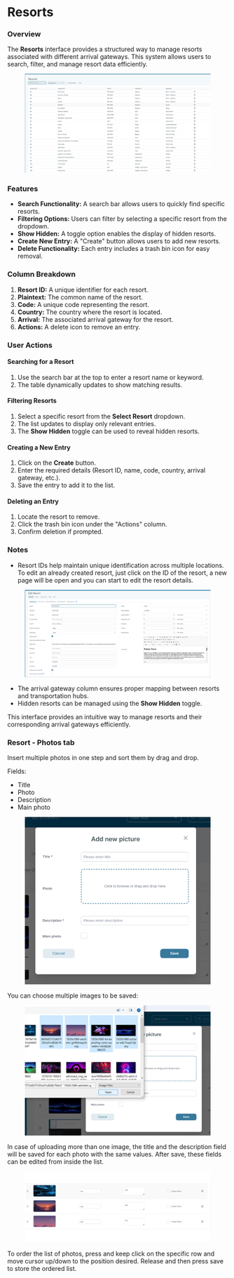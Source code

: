 # Resorts

### Overview

The **Resorts** interface provides a structured way to manage resorts associated with different arrival gateways. This system allows users to search, filter, and manage resort data efficiently.

<figure><img src="../.gitbook/assets/image (21) (1) (1) (1) (1) (1) (1).png" alt=""><figcaption></figcaption></figure>

### Features

* **Search Functionality:** A search bar allows users to quickly find specific resorts.
* **Filtering Options:** Users can filter by selecting a specific resort from the dropdown.
* **Show Hidden:** A toggle option enables the display of hidden resorts.
* **Create New Entry:** A "Create" button allows users to add new resorts.
* **Delete Functionality:** Each entry includes a trash bin icon for easy removal.

### Column Breakdown

1. **Resort ID:** A unique identifier for each resort.
2. **Plaintext:** The common name of the resort.
3. **Code:** A unique code representing the resort.
4. **Country:** The country where the resort is located.
5. **Arrival:** The associated arrival gateway for the resort.
6. **Actions:** A delete icon to remove an entry.

### User Actions

#### Searching for a Resort

1. Use the search bar at the top to enter a resort name or keyword.
2. The table dynamically updates to show matching results.

#### Filtering Resorts

1. Select a specific resort from the **Select Resort** dropdown.
2. The list updates to display only relevant entries.
3. The **Show Hidden** toggle can be used to reveal hidden resorts.

#### Creating a New Entry

1. Click on the **Create** button.
2. Enter the required details (Resort ID, name, code, country, arrival gateway, etc.).
3. Save the entry to add it to the list.

#### Deleting an Entry

1. Locate the resort to remove.
2. Click the trash bin icon under the "Actions" column.
3. Confirm deletion if prompted.

### Notes

* Resort IDs help maintain unique identification across multiple locations. To edit an already created resort, just click on the ID of the resort, a new page will be open and you can start to edit the resort details.

&#x20;

<figure><img src="../.gitbook/assets/image (22) (1) (1) (1) (1) (1).png" alt=""><figcaption></figcaption></figure>

* The arrival gateway column ensures proper mapping between resorts and transportation hubs.
* Hidden resorts can be managed using the **Show Hidden** toggle.

This interface provides an intuitive way to manage resorts and their corresponding arrival gateways efficiently.

### Resort - Photos tab <a href="#resort---photos-tab" id="resort---photos-tab"></a>

Insert multiple photos in one step and sort them by drag and drop.

Fields:

* Title
* Photo
* Description
* Main photo

<figure><img src="../.gitbook/assets/insertResortPhotos-5fdb1cadfbe21144dca89d94d9877745.png" alt=""><figcaption></figcaption></figure>

You can choose multiple images to be saved:

<figure><img src="../.gitbook/assets/uploadingResortPhotos-7d42121311b31492fe6b45a4c30330e3.png" alt=""><figcaption></figcaption></figure>

In case of uploading more than one image, the title and the description field will be saved for each photo with the same values. After save, these fields can be edited from inside the list.

<figure><img src="../.gitbook/assets/editableFieldResortPhotos-e1c3c42024e4c0fa04085d5f64f25fdf.png" alt=""><figcaption></figcaption></figure>

To order the list of photos, press and keep click on the specific row and move cursor up/down to the position desired. Release and then press save to store the ordered list.
